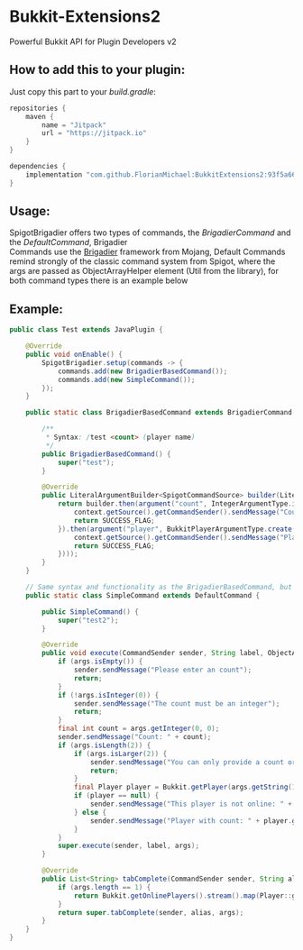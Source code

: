 # Bukkit-Extensions2
Powerful Bukkit API for Plugin Developers v2

## How to add this to your plugin:
Just copy this part to your *build.gradle*:
```groovy
repositories {
    maven {
        name = "Jitpack"
        url = "https://jitpack.io"
    }
}

dependencies {
    implementation "com.github.FlorianMichael:BukkitExtensions2:93f5a668ff"
}
```

## Usage:
SpigotBrigadier offers two types of commands, the *BrigadierCommand* and the *DefaultCommand*, Brigadier <br>
Commands use the [Brigadier](https://github.com/Mojang/brigadier) framework from Mojang, Default Commands remind strongly
of the classic command system from Spigot, where the args are passed as ObjectArrayHelper element (Util from the library), 
for both command types there is an example below <br>

## Example:
```java
public class Test extends JavaPlugin {

    @Override
    public void onEnable() {
        SpigotBrigadier.setup(commands -> {
            commands.add(new BrigadierBasedCommand());
            commands.add(new SimpleCommand());
        });
    }

    public static class BrigadierBasedCommand extends BrigadierCommand {

        /**
         * Syntax: /test <count> (player name)
         */
        public BrigadierBasedCommand() {
            super("test");
        }

        @Override
        public LiteralArgumentBuilder<SpigotCommandSource> builder(LiteralArgumentBuilder<SpigotCommandSource> builder) {
            return builder.then(argument("count", IntegerArgumentType.integer()).executes(context -> {
                context.getSource().getCommandSender().sendMessage("Count: " + IntegerArgumentType.getInteger(context, "count"));
                return SUCCESS_FLAG;
            }).then(argument("player", BukkitPlayerArgumentType.create()).executes(context ->  {
                context.getSource().getCommandSender().sendMessage("Player with count: " + BukkitPlayerArgumentType.get(context, "player"));
                return SUCCESS_FLAG;
            })));
        }
    }

    // Same syntax and functionality as the BrigadierBasedCommand, but without Brigadier
    public static class SimpleCommand extends DefaultCommand {

        public SimpleCommand() {
            super("test2");
        }

        @Override
        public void execute(CommandSender sender, String label, ObjectArrayHelper args) {
            if (args.isEmpty()) {
                sender.sendMessage("Please enter an count");
                return;
            }
            if (!args.isInteger(0)) {
                sender.sendMessage("The count must be an integer");
                return;
            }
            final int count = args.getInteger(0, 0);
            sender.sendMessage("Count: " + count);
            if (args.isLength(2)) {
                if (args.isLarger(2)) {
                    sender.sendMessage("You can only provide a count or/and a player");
                    return;
                }
                final Player player = Bukkit.getPlayer(args.getString(1, ""));
                if (player == null) {
                    sender.sendMessage("This player is not online: " + args.getString(1, ""));
                } else {
                    sender.sendMessage("Player with count: " + player.getName());
                }
            }
            super.execute(sender, label, args);
        }

        @Override
        public List<String> tabComplete(CommandSender sender, String alias, String[] args) throws IllegalArgumentException {
            if (args.length == 1) {
                return Bukkit.getOnlinePlayers().stream().map(Player::getName).collect(Collectors.toList());
            }
            return super.tabComplete(sender, alias, args);
        }
    }
}
```
